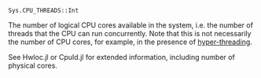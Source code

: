 ```
Sys.CPU_THREADS::Int
```

The number of logical CPU cores available in the system, i.e. the number of threads that the CPU can run concurrently. Note that this is not necessarily the number of CPU cores, for example, in the presence of [hyper-threading](https://en.wikipedia.org/wiki/Hyper-threading).

See Hwloc.jl or CpuId.jl for extended information, including number of physical cores.
